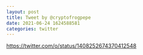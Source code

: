 ```yaml
--- 
layout: post 
title: Tweet by @cryptofrogpepe 
date: 2021-06-24 1624588581 
categories: twitter 
--- 
```

https://twitter.com/o/status/1408252674370412548
